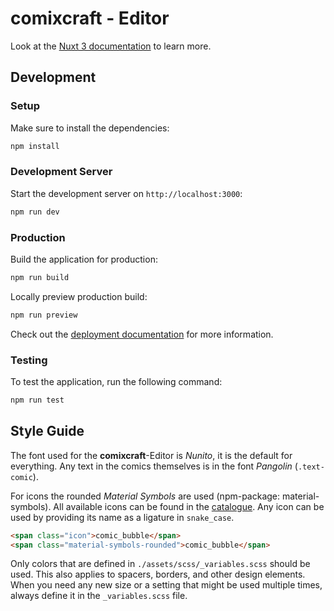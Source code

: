 # comixcraft - Editor

Look at the [Nuxt 3 documentation](https://nuxt.com/docs/getting-started/introduction) to learn more.

## Development

### Setup

Make sure to install the dependencies:

```bash
npm install
```

### Development Server

Start the development server on `http://localhost:3000`:

```bash
npm run dev
```

### Production
Build the application for production:

```bash
npm run build
```

Locally preview production build:

```bash
npm run preview
```

Check out the [deployment documentation](https://nuxt.com/docs/getting-started/deployment) for more information.

### Testing
To test the application, run the following command:

```bash
npm run test
```

## Style Guide
The font used for the **comixcraft**-Editor is *Nunito*, it is the default for everything.
Any text in the comics themselves is in the font *Pangolin* (`.text-comic`).

For icons the rounded *Material Symbols* are used (npm-package: material-symbols).
All available icons can be found in the [catalogue](https://fonts.google.com/icons).
Any icon can be used by providing its name as a ligature in `snake_case`.

```html
<span class="icon">comic_bubble</span>
<span class="material-symbols-rounded">comic_bubble</span>
```

Only colors that are defined in `./assets/scss/_variables.scss` should be used.
This also applies to spacers, borders, and other design elements.
When you need any new size or a setting that might be used multiple times, 
always define it in the `_variables.scss` file.
